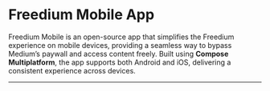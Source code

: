 # Freedium Mobile App

Freedium Mobile is an open-source app that simplifies the Freedium experience on mobile devices, providing a seamless way to bypass Medium’s paywall and access content freely. Built using **Compose Multiplatform**, the app supports both Android and iOS, delivering a consistent experience across devices.

---
